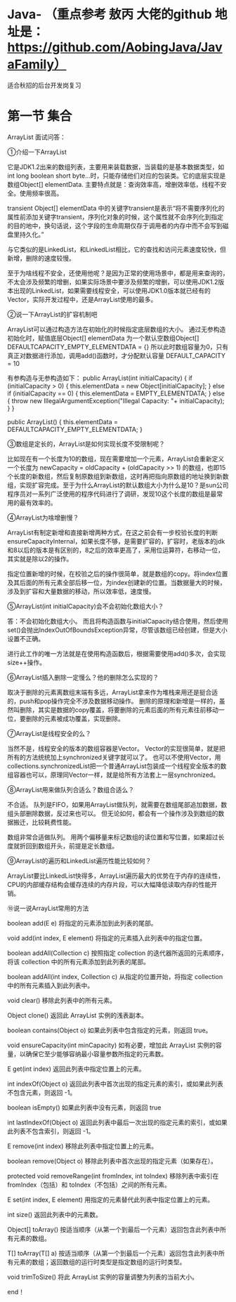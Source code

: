 # Java- （重点参考 敖丙 大佬的github 地址是：https://github.com/AobingJava/JavaFamily）
适合秋招的后台开发岗复习
# 第一节 集合
ArrayList
面试问答：

①介绍一下ArrayList

它是JDK1.2出来的数组列表，主要用来装载数据，当装载的是基本数据类型，如int long boolean short byte...时，只能存储他们对应的包装类。它的底层实现是数组Object[] elementData. 主要特点就是：查询效率高，增删效率低，线程不安全。使用频率很高。

transient Object[] elementData 中的关键字transient是表示“将不需要序列化的属性前添加关键字transient，序列化对象的时候，这个属性就不会序列化到指定的目的地中，换句话说，这个字段的生命周期仅存于调用者的内存中而不会写到磁盘里持久化。”

与它类似的是LinkedList，和LinkedList相比，它的查找和访问元素速度较快，但新增，删除的速度较慢。

至于为啥线程不安全，还使用他呢？是因为正常的使用场景中，都是用来查询的，不太会涉及频繁的增删，如果实际场景中要涉及频繁的增删，可以使用JDK1.2版本出现的LinkedList，如果需要线程安全，可以使用JDK1.0版本就已经有的Vector，实际开发过程中，还是ArrayList使用的最多。

②说一下ArrayList的扩容机制吧

ArrayList可以通过构造方法在初始化的时候指定底层数组的大小。
通过无参构造初始化时，赋值底层Object[] elementData 为一个默认空数组Object[] DEFAULTCAPACITY_EMPTY_ELEMENTDATA = {} 所以此时数组容量为0，只有真正对数据进行添加，调用add()函数时，才分配默认容量 DEFAULT_CAPACITY = 10

有参构造与无参构造如下：
public ArrayList(int initialCapacity) {
        if (initialCapacity > 0) {
            this.elementData = new Object[initialCapacity];
        } else if (initialCapacity == 0) {
            this.elementData = EMPTY_ELEMENTDATA;
        } else {
            throw new IllegalArgumentException("Illegal Capacity: "+
                                               initialCapacity);
        }
}

public ArrayList() {
        this.elementData = DEFAULTCAPACITY_EMPTY_ELEMENTDATA;
}

③数组是定长的，ArrayList是如何实现长度不受限制呢？

比如现在有一个长度为10的数组，现在需要增加一个元素，ArrayList会重新定义一个长度为 newCapacity = oldCapacity + (oldCapacity >> 1) 的数组，也即15个长度的新数组，然后复制原数组到新数组，这时再把指向原数组的地址换到新数组，实现扩容完成。至于为什么ArrayList的默认数组大小为什么是10？是sun公司程序员对一系列广泛使用的程序代码进行了调研，发现10这个长度的数组是最常用的最有效率的。

④ArrayList为啥增删慢？

ArrayList有制定新增和直接新增两种方式，在这之前会有一步校验长度的判断ensureCapacityInternal，如果长度不够，是需要扩容的，扩容时，老版本的jdk和8以后的版本是有区别的，8之后的效率更高了，采用位运算符，右移动一位，其实就是除以2的操作。

指定位置新增的时候，在校验之后的操作很简单，就是数组的copy。将index位置及其后面的所有元素全部后移一位，为index创建新的位置。当数据量大的时候，涉及到扩容和大量数据的移动，所以效率低，速度慢。

⑤ArrayList(int initialCapacity)会不会初始化数组大小？

答：不会初始化数组大小。
而且将构造函数与initialCapacity结合使用，然后使用set()会抛出IndexOutOfBoundsException异常，尽管该数组已经创建，但是大小设置不正确。

进行此工作的唯一方法就是在使用构造函数后，根据需要使用add()多次，会实现size++操作。

⑥ArrayList插入删除一定慢么？他的删除怎么实现的？

取决于删除的元素离数组末端有多远，ArrayList拿来作为堆栈来用还是挺合适的，push和pop操作完全不涉及数据移动操作。
删除的原理和新增是一样的，虽然叫删除，其实是数据的copy覆盖，将要删除的元素后面的所有元素往前移动一位，要删除的元素被成功覆盖，实现删除。

⑦ArrayList是线程安全的么？

当然不是，线程安全的版本的数组容器是Vector。
Vector的实现很简单，就是把所有的方法统统加上synchronized关键字就可以了。
也可以不使用Vector，用collections.synchronizedList把一个普通ArrayList包装成一个线程安全版本的数组容器也可以，原理同Vector一样，就是给所有方法套上一层synchronized。

⑧ArrayList用来做队列合适么？数组合适么？

不合适。
队列是FIFO，如果用ArrayList做队列，就需要在数组尾部追加数据，数组头部删除数据，反过来也可以。
但无论如何，都会有一个操作涉及到数组的数据搬迁，比较耗费性能。

数组非常合适做队列。
用两个偏移量来标记数组的读位置和写位置，如果超过长度就折回到数组开头，前提是定长数组。

⑨ArrayList的遍历和LinkedList遍历性能比较如何？

ArrayList要比LinkedList快得多，ArrayList遍历最大的优势在于内存的连续性，CPU的内部缓存结构会缓存连续的内存片段，可以大幅降低读取内存的性能开销。

⑩说一说ArrayList常用的方法

boolean add(E e)
将指定的元素添加到此列表的尾部。

void add(int index, E element)
将指定的元素插入此列表中的指定位置。

boolean addAll(Collection c)
按照指定 collection 的迭代器所返回的元素顺序，将该 collection 中的所有元素添加到此列表的尾部。

boolean addAll(int index, Collection c)
从指定的位置开始，将指定 collection 中的所有元素插入到此列表中。

void clear()
移除此列表中的所有元素。

Object clone()
返回此 ArrayList 实例的浅表副本。

boolean contains(Object o)
如果此列表中包含指定的元素，则返回 true。

void ensureCapacity(int minCapacity)
如有必要，增加此 ArrayList 实例的容量，以确保它至少能够容纳最小容量参数所指定的元素数。

E get(int index)
返回此列表中指定位置上的元素。

int indexOf(Object o)
返回此列表中首次出现的指定元素的索引，或如果此列表不包含元素，则返回 -1。

boolean isEmpty()
如果此列表中没有元素，则返回 true

int lastIndexOf(Object o)
返回此列表中最后一次出现的指定元素的索引，或如果此列表不包含索引，则返回 -1。

E remove(int index)
移除此列表中指定位置上的元素。

boolean remove(Object o)
移除此列表中首次出现的指定元素（如果存在）。

protected void removeRange(int fromIndex, int toIndex)
移除列表中索引在 fromIndex（包括）和 toIndex（不包括）之间的所有元素。

E set(int index, E element)
用指定的元素替代此列表中指定位置上的元素。

int size()
返回此列表中的元素数。

Object[] toArray()
按适当顺序（从第一个到最后一个元素）返回包含此列表中所有元素的数组。

T[] toArray(T[] a)
按适当顺序（从第一个到最后一个元素）返回包含此列表中所有元素的数组；返回数组的运行时类型是指定数组的运行时类型。

void trimToSize()
将此 ArrayList 实例的容量调整为列表的当前大小。

end！
